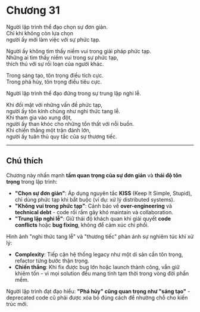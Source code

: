 # Chương 31  

Người lập trình thể đạo chọn sự đơn giản.  
Chỉ khi không còn lựa chọn  
người ấy mới làm việc với sự phức tạp.  

Người ấy không tìm thấy niềm vui trong giải pháp phức tạp.  
Những ai tìm thấy niềm vui trong sự phức tạp,  
thích thú với sự rối loạn của người khác.  

Trong sáng tạo, tôn trọng điều tích cực.  
Trong phá hủy, tôn trọng điều tiêu cực.  

Người lập trình thể đạo đứng trong sự trung lập nghi lễ.  

Khi đối mặt với những vấn đề phức tạp,  
người ấy tôn kính chúng như nghi thức tang lễ.  
Khi tham gia vào xung đột,  
người ấy than khóc cho những tổn thất với nỗi buồn.  
Khi chiến thắng một trận đánh lớn,  
người ấy tuân thủ quy tắc của sự thương tiếc.  

---

## Chú thích  

Chương này nhấn mạnh **tầm quan trọng của sự đơn giản** và **thái độ tôn trọng** trong lập trình:  
- **"Chọn sự đơn giản"**: Áp dụng nguyên tắc **KISS** (Keep It Simple, Stupid), chỉ dùng phức tạp khi bắt buộc (ví dụ: xử lý distributed systems).  
- **"Không vui trong phức tạp"**: Cảnh báo về **over-engineering** và **technical debt** - code rối rắm gây khó maintain và collaboration.  
- **"Trung lập nghi lễ"**: Giữ thái độ khách quan khi giải quyết **code conflicts** hoặc **bug fixing**, không để cảm xúc chi phối.  

Hình ảnh "nghi thức tang lễ" và "thương tiếc" phản ánh sự nghiêm túc khi xử lý:  
- **Complexity**: Tiếp cận hệ thống legacy như một di sản cần tôn trọng, refactor từng bước thận trọng.  
- **Chiến thắng**: Khi fix được bug lớn hoặc launch thành công, vẫn giữ khiêm tốn - vì mọi solution đều mang tính tạm thời trong vòng đời phần mềm.  

Người lập trình đạt đạo hiểu: **"Phá hủy" cũng quan trọng như "sáng tạo"** - deprecated code cũ phải được xóa bỏ đúng cách để nhường chỗ cho kiến trúc mới. 